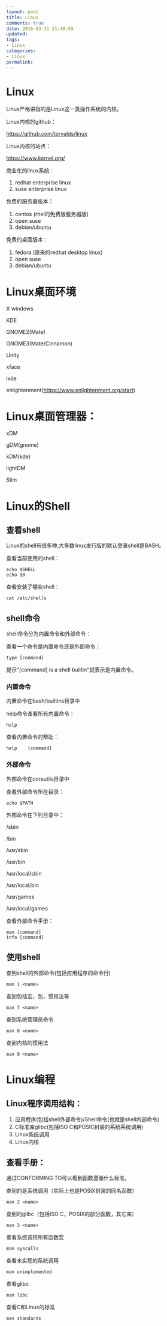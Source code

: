 ```yaml
---
layout: post
title: Linux
comments: true
date: 2016-03-31 21:48:59
updated:
tags:
- Linux
categories:
- Linux
permalink:
---
```


# Linux

Linux严格讲指的是Linux这一类操作系统的内核。

Linux内核的github：

<https://github.com/torvalds/linux>

Linux内核的站点：

<https://www.kernel.org/>

商业化的linux系统：
1. redhat enterprise linux
2. suse enterprise linux

免费的服务器版本：
1. centos (rhel的免费版服务器版)
2. open suse
3. debian/ubuntu

免费的桌面版本：
1. fedora (原来的redhat desktop linux)
2. open suse
3. debian/ubuntu

# Linux桌面环境

X windows

KDE

GNOME2(Mate)

GNOME3(Mate/Cinnamon)

Unity

xface

lxde

enlightenment(https://www.enlightenment.org/start)

# Linux桌面管理器：

xDM

gDM(gnome)

kDM(kde)

lightDM

Slim

# Linux的Shell

## 查看shell

Linux的shell有很多种,大多数linux发行版的默认登录shell是BASH。

查看当前使用的shell：

    echo $SHELL
    echo $0

查看安装了哪些shell：

    cat /etc/shells

## shell命令

shell命令分为内置命令和外部命令：

查看一个命令是内置命令还是外部命令：

    type [command]

提示"[command] is a shell builtin"就表示是内置命令。

### 内置命令

内置命令在bash/builtins目录中

help命令查看所有内置命令：

    help

查看内置命令的帮助：

    help    [command]

### 外部命令

外部命令在coreutils目录中

查看外部命令所在目录：

    echo $PATH

外部命令在下列目录中：

/sbin

/bin

/usr/sbin

/usr/bin

/usr/local/sbin

/usr/local/bin

/usr/games

/usr/local/games

查看外部命令手册：

    man [command]
    info [command]

## 使用shell

查到shell的外部命令(包括应用程序的命令行)

    man 1 <name>

查到包括宏，包，惯用法等

    man 7 <name>

查到系统管理员命令

    man 8 <name>

查到内核的惯用法

    man 9 <name>

# Linux编程

## Linux程序调用结构：

1. 应用程序(包括shell外部命令)/Shell命令(也就是shell内部命令)
2. C标准库glibc(包括ISO C和POSIC封装的系统系统调用)
3. Linux系统调用
4. Linux内核

## 查看手册：

通过CONFORMING TO可以看到函数遵循什么标准。

查到的是系统调用（实际上也是POSIX封装的同名函数）

    man 2 <name>

查到的glibc（包括ISO C，POSIX的部分函数，其它库）

    man 3 <name>

查看系统调用所有函数宏

    man syscalls

查看未实现的系统调用

    man unimplemented

查看glibc

    man libc

查看C和Linux的标准

    man standards
